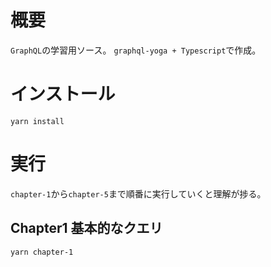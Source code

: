 # 概要
`GraphQL`の学習用ソース。
`graphql-yoga + Typescript`で作成。

# インストール

```shell
yarn install
```

# 実行
`chapter-1`から`chapter-5`まで順番に実行していくと理解が捗る。

## Chapter1 基本的なクエリ

```
yarn chapter-1
```